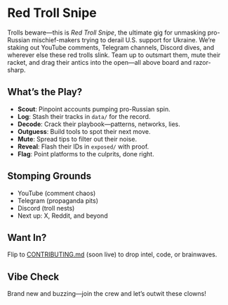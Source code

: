 # Red Troll Snipe

Trolls beware—this is *Red Troll Snipe*, the ultimate gig for unmasking pro-Russian mischief-makers trying to derail U.S. support for Ukraine. We’re staking out YouTube comments, Telegram channels, Discord dives, and wherever else these red trolls slink. Team up to outsmart them, mute their racket, and drag their antics into the open—all above board and razor-sharp.

## What’s the Play?
- **Scout**: Pinpoint accounts pumping pro-Russian spin.
- **Log**: Stash their tracks in `data/` for the record.
- **Decode**: Crack their playbook—patterns, networks, lies.
- **Outguess**: Build tools to spot their next move.
- **Mute**: Spread tips to filter out their noise.
- **Reveal**: Flash their IDs in `exposed/` with proof.
- **Flag**: Point platforms to the culprits, done right.

## Stomping Grounds
- YouTube (comment chaos)
- Telegram (propaganda pits)
- Discord (troll nests)
- Next up: X, Reddit, and beyond

## Want In?
Flip to [CONTRIBUTING.md](#) (soon live) to drop intel, code, or brainwaves.

## Vibe Check
Brand new and buzzing—join the crew and let’s outwit these clowns!
